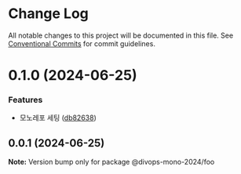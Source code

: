 # Change Log

All notable changes to this project will be documented in this file.
See [Conventional Commits](https://conventionalcommits.org) for commit guidelines.

# 0.1.0 (2024-06-25)

### Features

* 모노레포 세팅 ([db82638](https://github.com/divopsor/mono-libraries/commit/db82638acfe64e26d7d67cc21ad7e2e917ef1e32))

## 0.0.1 (2024-06-25)

**Note:** Version bump only for package @divops-mono-2024/foo
